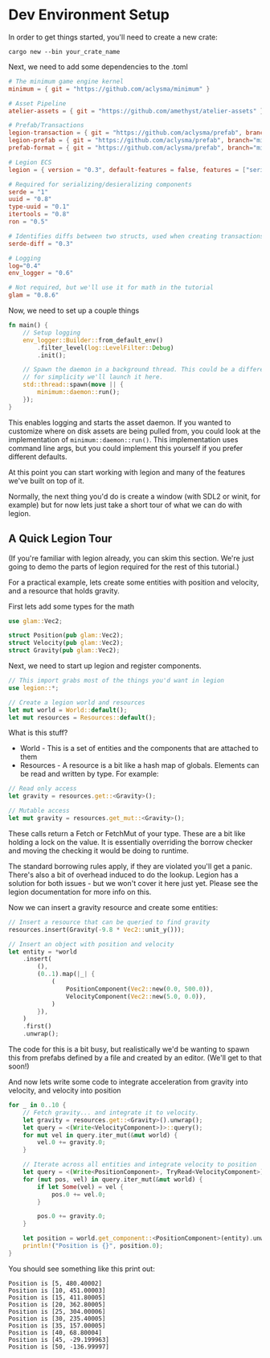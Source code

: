 
# Dev Environment Setup

In order to get things started, you'll need to create a new crate:

```
cargo new --bin your_crate_name
```

Next, we need to add some dependencies to the .toml

```toml
# The minimum game engine kernel
minimum = { git = "https://github.com/aclysma/minimum" }

# Asset Pipeline
atelier-assets = { git = "https://github.com/amethyst/atelier-assets" }

# Prefab/Transactions
legion-transaction = { git = "https://github.com/aclysma/prefab", branch="minimum-legion-0.3" }
legion-prefab = { git = "https://github.com/aclysma/prefab", branch="minimum-legion-0.3" }
prefab-format = { git = "https://github.com/aclysma/prefab", branch="minimum-legion-0.3" }

# Legion ECS
legion = { version = "0.3", default-features = false, features = ["serialize"] }

# Required for serializing/desieralizing components
serde = "1"
uuid = "0.8"
type-uuid = "0.1"
itertools = "0.8"
ron = "0.5"

# Identifies diffs between two structs, used when creating transactions
serde-diff = "0.3"

# Logging
log="0.4"
env_logger = "0.6"

# Not required, but we'll use it for math in the tutorial
glam = "0.8.6"
```

Now, we need to set up a couple things

```rust
fn main() {
    // Setup logging
    env_logger::Builder::from_default_env()
        .filter_level(log::LevelFilter::Debug)
        .init();

    // Spawn the daemon in a background thread. This could be a different process, but
    // for simplicity we'll launch it here.
    std::thread::spawn(move || {
        minimum::daemon::run();
    });
}
```

This enables logging and starts the asset daemon. If you wanted to customize where on disk assets are being pulled from,
you could look at the implementation of `minimum::daemon::run()`. This implementation uses command line args, but you
could implement this yourself if you prefer different defaults.

At this point you can start working with legion and many of the features we've built on top of it.

Normally, the next thing you'd do is create a window (with SDL2 or winit, for example) but for now lets just take a
short tour of what we can do with legion.

## A Quick Legion Tour

(If you're familiar with legion already, you can skim this section. We're just going to demo the parts of legion
required for the rest of this tutorial.)

For a practical example, lets create some entities with position and velocity, and a resource that holds gravity.

First lets add some types for the math

```rust
use glam::Vec2;

struct Position(pub glam::Vec2);
struct Velocity(pub glam::Vec2);
struct Gravity(pub glam::Vec2);
```


Next, we need to start up legion and register components.

```rust
// This import grabs most of the things you'd want in legion
use legion::*;

// Create a legion world and resources
let mut world = World::default();
let mut resources = Resources::default();
```

What is this stuff?
 * World - This is a set of entities and the components that are attached to them
 * Resources - A resource is a bit like a hash map of globals. Elements can be read and written by type. For example:

```rust
// Read only access
let gravity = resources.get::<Gravity>();

// Mutable access
let mut gravity = resources.get_mut::<Gravity>();
```

These calls return a Fetch<T> or FetchMut<T> of your type. These are a bit like holding a lock on the value. It is
essentially overriding the borrow checker and moving the checking it would be doing to runtime.

The standard borrowing rules apply, if they are violated you'll get a panic. There's also a bit of overhead induced
to do the lookup. Legion has a solution for both issues - but we won't cover it here just yet. Please see the legion
documentation for more info on this.

Now we can insert a gravity resource and create some entities:

```rust
// Insert a resource that can be queried to find gravity
resources.insert(Gravity(-9.8 * Vec2::unit_y()));

// Insert an object with position and velocity
let entity = *world
    .insert(
        (),
        (0..1).map(|_| {
            (
                PositionComponent(Vec2::new(0.0, 500.0)),
                VelocityComponent(Vec2::new(5.0, 0.0)),
            )
        }),
    )
    .first()
    .unwrap();
```

The code for this is a bit busy, but realistically we'd be wanting to spawn this from prefabs defined by a file and
created by an editor. (We'll get to that soon!)

And now lets write some code to integrate acceleration from gravity into velocity, and velocity into position

```rust
for _ in 0..10 {
    // Fetch gravity... and integrate it to velocity.
    let gravity = resources.get::<Gravity>().unwrap();
    let query = <(Write<VelocityComponent>)>::query();
    for mut vel in query.iter_mut(&mut world) {
        vel.0 += gravity.0;
    }

    // Iterate across all entities and integrate velocity to position
    let query = <(Write<PositionComponent>, TryRead<VelocityComponent>)>::query();
    for (mut pos, vel) in query.iter_mut(&mut world) {
        if let Some(vel) = vel {
            pos.0 += vel.0;
        }

        pos.0 += gravity.0;
    }

    let position = world.get_component::<PositionComponent>(entity).unwrap();
    println!("Position is {}", position.0);
}
```

You should see something like this print out:

```
Position is [5, 480.40002]
Position is [10, 451.00003]
Position is [15, 411.80005]
Position is [20, 362.80005]
Position is [25, 304.00006]
Position is [30, 235.40005]
Position is [35, 157.00005]
Position is [40, 68.80004]
Position is [45, -29.199963]
Position is [50, -136.99997]
```
